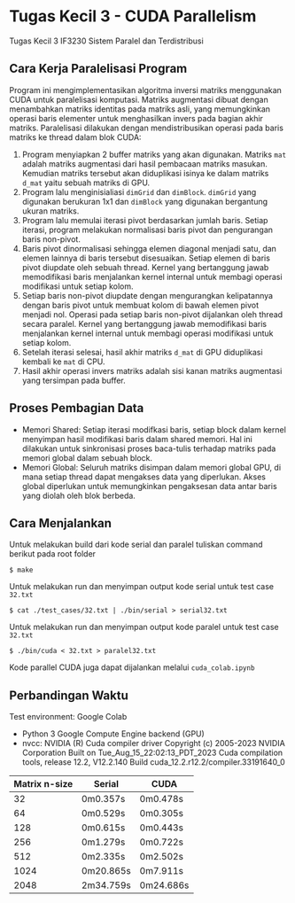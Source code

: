 # Tugas Kecil 3 - CUDA Parallelism

Tugas Kecil 3 IF3230 Sistem Paralel dan Terdistribusi

## Cara Kerja Paralelisasi Program
Program ini mengimplementasikan algoritma inversi matriks menggunakan CUDA untuk paralelisasi komputasi. Matriks augmentasi dibuat dengan menambahkan matriks identitas pada matriks asli, yang memungkinkan operasi baris elementer untuk menghasilkan invers pada bagian akhir matriks. Paralelisasi dilakukan dengan mendistribusikan operasi pada baris matriks ke thread dalam blok CUDA:

1. Program menyiapkan 2 buffer matriks yang akan digunakan. Matriks `mat` adalah matriks augmentasi dari hasil pembacaan matriks masukan. Kemudian matriks tersebut akan diduplikasi isinya ke dalam matriks `d_mat` yaitu sebuah matriks di GPU.
2. Program lalu menginisialiasi `dimGrid` dan `dimBlock`. `dimGrid` yang digunakan berukuran 1x1 dan `dimBlock` yang digunakan bergantung ukuran matriks.
3. Program lalu memulai iterasi pivot berdasarkan jumlah baris. Setiap iterasi, program melakukan normalisasi baris pivot dan pengurangan baris non-pivot.
4. Baris pivot dinormalisasi sehingga elemen diagonal menjadi satu, dan elemen lainnya di baris tersebut disesuaikan. Setiap elemen di baris pivot diupdate oleh sebuah thread. Kernel yang bertanggung jawab memodifikasi baris menjalankan kernel internal untuk membagi operasi modifikasi untuk setiap kolom.
5. Setiap baris non-pivot diupdate dengan mengurangkan kelipatannya dengan baris pivot untuk membuat kolom di bawah elemen pivot menjadi nol. Operasi pada setiap baris non-pivot dijalankan oleh thread secara paralel. Kernel yang bertanggung jawab memodifikasi baris menjalankan kernel internal untuk membagi operasi modifikasi untuk setiap kolom.
6. Setelah iterasi selesai, hasil akhir matriks `d_mat` di GPU diduplikasi kembali ke `mat` di CPU.
7. Hasil akhir operasi invers matriks adalah sisi kanan matriks augmentasi yang tersimpan pada buffer. 

## Proses Pembagian Data
- Memori Shared: Setiap iterasi modifkasi baris, setiap block dalam kernel menyimpan hasil modifikasi baris dalam shared memori. Hal ini dilakukan untuk sinkronisasi proses baca-tulis terhadap matriks pada memori global dalam sebuah block.
- Memori Global: Seluruh matriks disimpan dalam memori global GPU, di mana setiap thread dapat mengakses data yang diperlukan. Akses global diperlukan untuk memungkinkan pengaksesan data antar baris yang diolah oleh blok berbeda.

## Cara Menjalankan

Untuk melakukan build dari kode serial dan paralel tuliskan command berikut pada root folder
```
$ make
```
Untuk melakukan run dan menyimpan output kode serial untuk test case `32.txt`
```
$ cat ./test_cases/32.txt | ./bin/serial > serial32.txt
```
Untuk melakukan run dan menyimpan output kode paralel untuk test case `32.txt`
```
$ ./bin/cuda < 32.txt > paralel32.txt
```

Kode parallel CUDA juga dapat dijalankan melalui `cuda_colab.ipynb`


## Perbandingan Waktu
Test environment: Google Colab
- Python 3 Google Compute Engine backend (GPU)
- nvcc: NVIDIA (R) Cuda compiler driver
Copyright (c) 2005-2023 NVIDIA Corporation
Built on Tue_Aug_15_22:02:13_PDT_2023
Cuda compilation tools, release 12.2, V12.2.140
Build cuda_12.2.r12.2/compiler.33191640_0

| Matrix n-size | Serial    | CUDA      |
|---------------|-----------|-----------|
| 32            | 0m0.357s  | 0m0.478s  |
| 64            | 0m0.529s  | 0m0.305s  |
| 128           | 0m0.615s  | 0m0.443s  |
| 256           | 0m1.279s  | 0m0.722s  |
| 512           | 0m2.335s  | 0m2.502s  |
| 1024          | 0m20.865s | 0m7.911s  |
| 2048          | 2m34.759s | 0m24.686s |